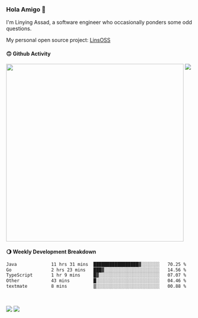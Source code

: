 ### Hola Amigo 🤣   

I'm Linying Assad, a software engineer who occasionally ponders some odd questions.  

My personal open source project: [LinsOSS](https://github.com/linsoss)
 
#### 🙃 Github Activity 
<div>
  <img src="https://github-readme-stats.vercel.app/api?username=al-assad&show_icons=true" align="top" style="display: inline-block;" width="480"/>
  <img src="https://github-readme-stats.vercel.app/api/top-langs/?username=al-assad&hide=css,html&langs_count=8&layout=compact" align="top" style="display: inline-block;"/>
</div>

#### 🌖 Weekly Development Breakdown
<!--START_SECTION:waka-->

```txt
Java             11 hrs 31 mins  █████████████████▓░░░░░░░   70.25 %
Go               2 hrs 23 mins   ███▓░░░░░░░░░░░░░░░░░░░░░   14.56 %
TypeScript       1 hr 9 mins     █▓░░░░░░░░░░░░░░░░░░░░░░░   07.07 %
Other            43 mins         █░░░░░░░░░░░░░░░░░░░░░░░░   04.46 %
textmate         8 mins          ▒░░░░░░░░░░░░░░░░░░░░░░░░   00.88 %
```

<!--END_SECTION:waka-->

<br>

<a href="https://twitter.com/assad_lin"><img src="https://img.shields.io/badge/Twitter-@assad__lin-blue?style=flat&logo=twitter" /></a>
<a href="https://al-assad.github.io"><img src="https://img.shields.io/badge/Blogs-Linying_Assad's_Blog-yellow?style=flat&logo=github" /></a>

